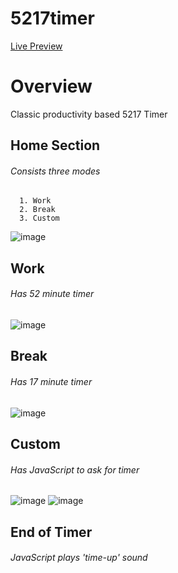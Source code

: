 # 5217timer
[Live Preview](https://5217timer.netlify.app/)


# Overview
Classic productivity based 5217 Timer

## Home Section
###### Consists three modes
      1. Work
      2. Break
      3. Custom
![image](https://user-images.githubusercontent.com/76637730/171377312-7fb9ef2d-7eb8-472f-b700-0d6f927ed05b.png)

      
## Work 
###### Has 52 minute timer
![image](https://user-images.githubusercontent.com/76637730/171377890-71dbabf8-1544-4532-b24f-0ad442665984.png)
      
## Break 
###### Has 17 minute timer
![image](https://user-images.githubusercontent.com/76637730/171378160-1055ad3f-fd0a-4c48-aaa4-7d8b405c5bb8.png)


## Custom 
###### Has JavaScript to ask for timer
![image](https://user-images.githubusercontent.com/76637730/171378591-d40faca0-e638-4d4a-8ffd-236366211fa9.png)
![image](https://user-images.githubusercontent.com/76637730/171378377-1f3f446b-ab4a-41c8-91ba-16b8bb0805ab.png)

## End of Timer
###### JavaScript plays 'time-up' sound

